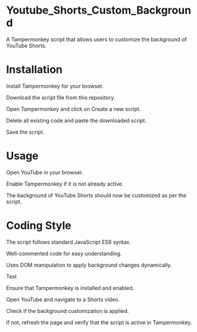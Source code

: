 # Youtube_Shorts_Custom_Background


A Tampermonkey script that allows users to customize the background of YouTube Shorts.

# Installation

Install Tampermonkey for your browser.

Download the script file from this repository.

Open Tampermonkey and click on Create a new script.

Delete all existing code and paste the downloaded script.

Save the script.

# Usage

Open YouTube in your browser.

Enable Tampermonkey if it is not already active.

The background of YouTube Shorts should now be customized as per the script.

# Coding Style

The script follows standard JavaScript ES6 syntax.

Well-commented code for easy understanding.

Uses DOM manipulation to apply background changes dynamically.

Test

Ensure that Tampermonkey is installed and enabled.

Open YouTube and navigate to a Shorts video.

Check if the background customization is applied.

If not, refresh the page and verify that the script is active in Tampermonkey.
